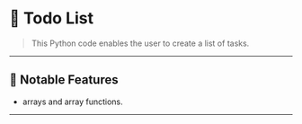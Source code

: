 # 🧩 Todo List

> This Python code enables the user to create a list of tasks.

---

## 🚀 Notable Features
- arrays and array functions.
  
---
